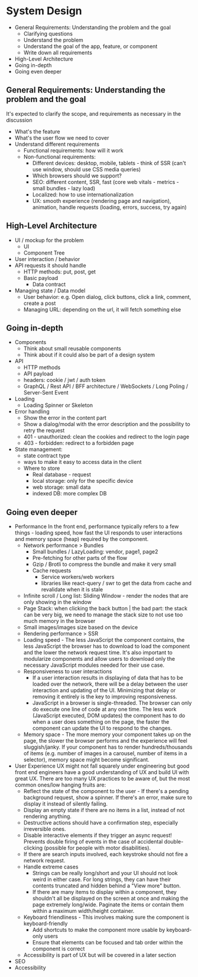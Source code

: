 # System Design

- General Requirements: Understanding the problem and the goal
  - Clarifying questions
  - Understand the problem
  - Understand the goal of the app, feature, or component
  - Write down all requirements
- High-Level Architecture
- Going in-depth
- Going even deeper

## General Requirements: Understanding the problem and the goal

It's expected to clarify the scope, and requirements as necessary in the discussion

- What's the feature
- What's the user flow we need to cover
- Understand different requirements
  - Functional requirements: how will it work
  - Non-functional requirements:
    - Different devices: desktop, mobile, tablets - think of SSR (can't use window, should use CSS media queries)
    - Which browsers should we support?
    - SEO: different content, SSR, fast (core web vitals - metrics - small bundles - lazy load)
    - Localized: how to use internationalization
    - UX: smooth experience (rendering page and navigation), animation, handle requests (loading, errors, success, try again)

## High-Level Architecture

- UI / mockup for the problem
  - UI
  - Component Tree
- User interaction / behavior
- API requests it should handle
  - HTTP methods: put, post, get
  - Basic payload
    - Data contract
- Managing state / Data model
  - User behavior: e.g. Open dialog, click buttons, click a link, comment, create a post
  - Managing URL: depending on the url, it will fetch something else

## Going in-depth

- Components
  - Think about small reusable components
  - Think about if it could also be part of a design system
- API
  - HTTP methods
  - API payload
  - headers: cookie / jwt / auth token
  - GraphQL / Rest API / BFF architecture / WebSockets / Long Poling / Server-Sent Event
- Loading
  - Loading Spinner or Skeleton
- Error handling
  - Show the error in the content part
  - Show a dialog/modal with the error description and the possibility to retry the request
  - 401 - unauthorized: clean the cookies and redirect to the login page
  - 403 - forbidden: redirect to a forbidden page
- State management:
  - state contract type
  - ways to make it easy to access data in the client
  - Where to store
    - Real database - request
    - local storage: only for the specific device
    - web storage: small data
    - indexed DB: more complex DB

## Going even deeper

- Performance
  In the front end, performance typically refers to a few things - loading speed, how fast the UI responds to user interactions and memory space (heap) required by the component.
  - Network performance > Bundles
    - Small bundles / LazyLoading: vendor, page1, page2
    - Pre-fetching for other parts of the flow
    - Gzip / Brotli to compress the bundle and make it very small
    - Cache requests
      - Service workers/web workers
      - libraries like react-query / swr to get the data from cache and revalidate when it is stale
  - Infinite scroll / Long list: Sliding Window - render the nodes that are only showing in the window
  - Page Stack: when clicking the back button | the bad part: the stack can be very big, we need to manage the stack size to not use too much memory in the browser
  - Small images/images size based on the device
  - Rendering performance > SSR
  - Loading speed - The less JavaScript the component contains, the less JavaScript the browser has to download to load the component and the lower the network request time. It's also important to modularize components and allow users to download only the necessary JavaScript modules needed for their use case.
  - Responsiveness to user interactions
    - If a user interaction results in displaying of data that has to be loaded over the network, there will be a delay between the user interaction and updating of the UI. Minimizing that delay or removing it entirely is the key to improving responsiveness.
    - JavaScript in a browser is single-threaded. The browser can only do execute one line of code at any one time. The less work (JavaScript executed, DOM updates) the component has to do when a user does something on the page, the faster the component can update the UI to respond to the changes.
  - Memory space - The more memory your component takes up on the page, the slower the browser performs and the experience will feel sluggish/janky. If your component has to render hundreds/thousands of items (e.g. number of images in a carousel, number of items in a selector), memory space might become significant.
- User Experience
  UX might not fall squarely under engineering but good front end engineers have a good understanding of UX and build UI with great UX. There are too many UX practices to be aware of, but the most common ones/low hanging fruits are:
  - Reflect the state of the component to the user - If there's a pending background request, show a spinner. If there's an error, make sure to display it instead of silently failing.
  - Display an empty state if there are no items in a list, instead of not rendering anything.
  - Destructive actions should have a confirmation step, especially irreversible ones.
  - Disable interactive elements if they trigger an async request! Prevents double firing of events in the case of accidental double-clicking (possible for people with motor disabilities).
  - If there are search inputs involved, each keystroke should not fire a network request.
  - Handle extreme cases
    - Strings can be really long/short and your UI should not look weird in either case. For long strings, they can have their contents truncated and hidden behind a "View more" button.
    - If there are many items to display within a component, they shouldn't all be displayed on the screen at once and making the page extremely long/wide. Paginate the items or contain them within a maximum width/height container.
  - Keyboard friendliness - This involves making sure the component is keyboard-friendly
    - Add shortcuts to make the component more usable by keyboard-only users
    - Ensure that elements can be focused and tab order within the component is correct
  - Accessibility is part of UX but will be covered in a later section
- SEO
- Accessibility
